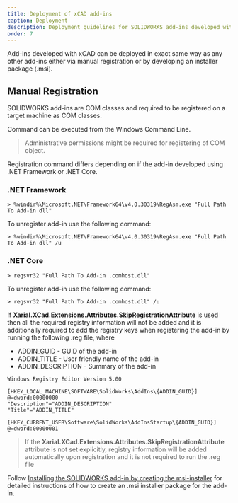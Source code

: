 ```yaml
---
title: Deployment of xCAD add-ins
caption: Deployment
description: Deployment guidelines for SOLIDWORKS add-ins developed with xCAD framework
order: 7
---
```

Add-ins developed with xCAD can be deployed in exact same way as any other add-ins either via manual registration or by developing an installer package (.msi).

## Manual Registration

SOLIDWORKS add-ins are COM classes and required to be registered on a target machine as COM classes.

Command can be executed from the Windows Command Line.

> Administrative permissions might be required for registering of COM object.

Registration command differs depending on if the add-in developed using .NET Framework or .NET Core.

### .NET Framework

~~~
> %windir%\Microsoft.NET\Framework64\v4.0.30319\RegAsm.exe "Full Path To Add-in dll"
~~~

To unregister add-in use the following command:

~~~
> %windir%\Microsoft.NET\Framework64\v4.0.30319\RegAsm.exe "Full Path To Add-in dll" /u
~~~

### .NET Core

~~~
> regsvr32 "Full Path To Add-in .comhost.dll"
~~~

To unregister add-in use the following command:

~~~
> regsvr32 "Full Path To Add-in .comhost.dll" /u
~~~

If **Xarial.XCad.Extensions.Attributes.SkipRegistrationAttribute** is used then all the required registry information will not be added and it is additionally required to add the registry keys when registering the add-in by running the following .reg file, where

* ADDIN_GUID - GUID of the add-in
* ADDIN_TITLE - User friendly name of the add-in
* ADDIN_DESCRIPTION - Summary of the add-in

~~~
Windows Registry Editor Version 5.00

[HKEY_LOCAL_MACHINE\SOFTWARE\SolidWorks\AddIns\{ADDIN_GUID}]
@=dword:00000000
"Description"="ADDIN_DESCRIPTION"
"Title"="ADDIN_TITLE"

[HKEY_CURRENT_USER\Software\SolidWorks\AddInsStartup\{ADDIN_GUID}]
@=dword:00000001
~~~

> If the **Xarial.XCad.Extensions.Attributes.SkipRegistrationAttribute** attribute is not set explicitly, registry information will be added automatically upon registration and it is not required to run the .reg file

Follow [Installing the SOLIDWORKS add-in by creating the msi-installer](https://www.codestack.net/solidworks-api/deployment/installer/) for detailed instructions of how to create an .msi installer package for the add-in.